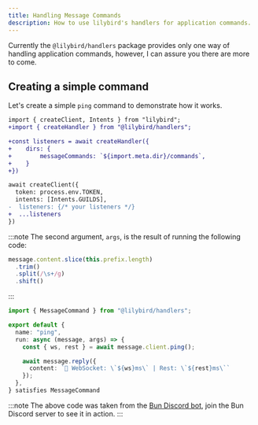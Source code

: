 ```yaml
---
title: Handling Message Commands
description: How to use lilybird's handlers for application commands.
---
```


Currently the `@lilybird/handlers` package provides only one way of handling application commands, however, I can assure you there are more to come.

## Creating a simple command

Let's create a simple `ping` command to demonstrate how it works.

```diff lang="ts" title="index.ts"
import { createClient, Intents } from "lilybird";
+import { createHandler } from "@lilybird/handlers";

+const listeners = await createHandler({
+    dirs: {
+        messageCommands: `${import.meta.dir}/commands`,
+    }
+})

await createClient({
  token: process.env.TOKEN,
  intents: [Intents.GUILDS],
-  listeners: {/* your listeners */}
+  ...listeners
})
```

:::note
The second argument, `args`, is the result of running the following code:
```ts
message.content.slice(this.prefix.length)
  .trim()
  .split(/\s+/g)
  .shift()
```
:::

```ts title="commands/ping.ts"
import { MessageCommand } from "@lilybird/handlers";

export default {
  name: "ping",
  run: async (message, args) => {
    const { ws, rest } = await message.client.ping();

    await message.reply({
      content: `🏓 WebSocket: \`${ws}ms\` | Rest: \`${rest}ms\``
    });
  },
} satisfies MessageCommand
```

:::note
The above code was taken from the [Bun Discord bot](https://github.com/xHyroM/bun-discord-bot), join the Bun Discord server to see it in action.
:::